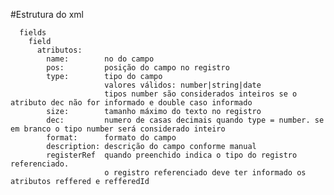 #Estrutura do xml

      fields
        field
          atributos:
            name:        no do campo
            pos:         posição do campo no registro
            type:        tipo do campo
                         valores válidos: number|string|date
                         tipos number são considerados inteiros se o atributo dec não for informado e double caso informado
            size:        tamanho máximo do texto no registro
            dec:         numero de casas decimais quando type = number. se em branco o tipo number será considerado inteiro
            format:      formato do campo
            description: descrição do campo conforme manual
            registerRef  quando preenchido indica o tipo do registro referenciado. 
                         o registro referenciado deve ter informado os atributos reffered e refferedId